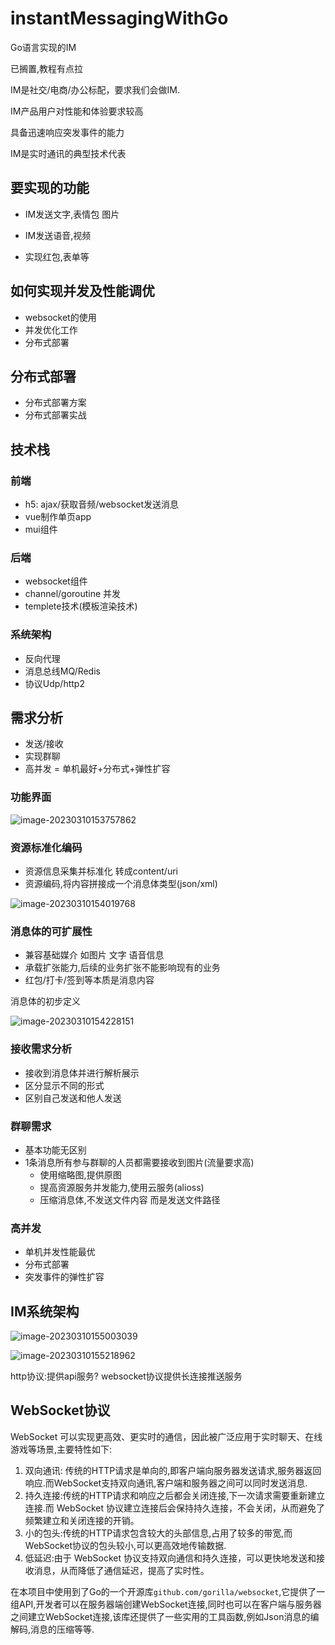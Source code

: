 # instantMessagingWithGo
 Go语言实现的IM

已搁置,教程有点拉

IM是社交/电商/办公标配，要求我们会做IM.

IM产品用户对性能和体验要求较高

具备迅速响应突发事件的能力

IM是实时通讯的典型技术代表

## 要实现的功能

* IM发送文字,表情包 图片

* IM发送语音,视频

* 实现红包,表单等

## 如何实现并发及性能调优

* websocket的使用
* 并发优化工作
* 分布式部署

## 分布式部署

* 分布式部署方案
* 分布式部署实战

## 技术栈

### 前端

* h5: ajax/获取音频/websocket发送消息
* vue制作单页app
* mui组件

### 后端

* websocket组件
* channel/goroutine 并发
* templete技术(模板渲染技术)

### 系统架构

* 反向代理
* 消息总线MQ/Redis
* 协议Udp/http2

## 需求分析

* 发送/接收
* 实现群聊
* 高并发 = 单机最好+分布式+弹性扩容

### 功能界面

![image-20230310153757862](README.assets/image-20230310153757862.png)

### 资源标准化编码

* 资源信息采集并标准化 转成content/uri
* 资源编码,将内容拼接成一个消息体类型(json/xml)

![image-20230310154019768](README.assets/image-20230310154019768.png)

### 消息体的可扩展性

* 兼容基础媒介 如图片 文字 语音信息
* 承载扩张能力,后续的业务扩张不能影响现有的业务
* 红包/打卡/签到等本质是消息内容

消息体的初步定义

![image-20230310154228151](README.assets/image-20230310154228151.png)

### 接收需求分析

* 接收到消息体并进行解析展示
* 区分显示不同的形式
* 区别自己发送和他人发送

### 群聊需求

* 基本功能无区别
* 1条消息所有参与群聊的人员都需要接收到图片(流量要求高)
  * 使用缩略图,提供原图
  * 提高资源服务并发能力,使用云服务(alioss)
  * 压缩消息体,不发送文件内容 而是发送文件路径

### 高并发

* 单机并发性能最优
* 分布式部署
* 突发事件的弹性扩容

## IM系统架构

![image-20230310155003039](README.assets/image-20230310155003039.png)

![image-20230310155218962](README.assets/image-20230310155218962.png)

http协议:提供api服务? websocket协议提供长连接推送服务

## WebSocket协议

WebSocket 可以实现更高效、更实时的通信，因此被广泛应用于实时聊天、在线游戏等场景,主要特性如下:

1. 双向通讯: 传统的HTTP请求是单向的,即客户端向服务器发送请求,服务器返回响应.而WebSocket支持双向通讯,客户端和服务器之间可以同时发送消息.
2. 持久连接:传统的HTTP请求和响应之后都会关闭连接,下一次请求需要重新建立连接.而 WebSocket 协议建立连接后会保持持久连接，不会关闭，从而避免了频繁建立和关闭连接的开销。
3. 小的包头:传统的HTTP请求包含较大的头部信息,占用了较多的带宽,而WebSocket协议的包头较小,可以更高效地传输数据.
4. 低延迟:由于 WebSocket 协议支持双向通信和持久连接，可以更快地发送和接收消息，从而降低了通信延迟，提高了实时性。

在本项目中使用到了Go的一个开源库`github.com/gorilla/websocket`,它提供了一组API,开发者可以在服务器端创建WebSocket连接,同时也可以在客户端与服务器之间建立WebSocket连接,该库还提供了一些实用的工具函数,例如Json消息的编解码,消息的压缩等等.
